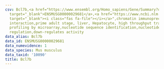 ```yaml
---
csv: Bcl7b,<a href="https://www.ensembl.org/Homo_sapiens/Gene/Summary?db=core;g=ENSMUSG00000029681"
  target="_blank">ENSMUSG00000029681</a>,<a href="https://www.ncbi.nlm.nih.gov/pubmed/23834426"
  target="_blank"><i class="fas fa-file"></i></a>",chromatin immunoprecipitation assay,direct
  interaction,prime adult stage, liver, Hepatocyte, high throughput transcription
  profiling by microarray,nucleotide sequence identification,nucleotide sequence identification,transcriptional
  regulation,down-regulates activity
data_alias: Bcl7b
data_id: ENSMUSG00000029681
data_numevidence: 1
data_species: Mus musculus
data_taxid: '10090'
title: Bcl7b
---
```

